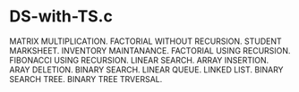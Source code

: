 # DS-with-TS.c
MATRIX MULTIPLICATION.
FACTORIAL WITHOUT RECURSION.
STUDENT MARKSHEET.
INVENTORY MAINTANANCE.
FACTORIAL USING RECURSION.
FIBONACCI USING RECURSION.
LINEAR SEARCH.
ARRAY INSERTION.
ARAY DELETION.
BINARY SEARCH.
LINEAR QUEUE.
LINKED LIST.
BINARY SEARCH TREE.
BINARY TREE TRVERSAL.
